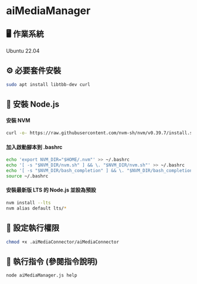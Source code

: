 # aiMediaManager

## 🖥️ 作業系統
Ubuntu 22.04

## ⚙️ 必要套件安裝
```bash
sudo apt install libtbb-dev curl
```

## 🧰 安裝 Node.js

#### 安裝 NVM
```bash
curl -o- https://raw.githubusercontent.com/nvm-sh/nvm/v0.39.7/install.sh | bash
```

#### 加入啟動腳本到 .bashrc
```bash
echo 'export NVM_DIR="$HOME/.nvm"' >> ~/.bashrc
echo '[ -s "$NVM_DIR/nvm.sh" ] && \. "$NVM_DIR/nvm.sh"' >> ~/.bashrc
echo '[ -s "$NVM_DIR/bash_completion" ] && \. "$NVM_DIR/bash_completion"' >> ~/.bashrc
source ~/.bashrc
```

#### 安裝最新版 LTS 的 Node.js 並設為預設
```bash
nvm install --lts
nvm alias default lts/*
```

## 🔐 設定執行權限
```bash
chmod +x .aiMediaConnector/aiMediaConnector
```

## 🚀 執行指令 (參閱指令說明)
```bash
node aiMediaManager.js help
```